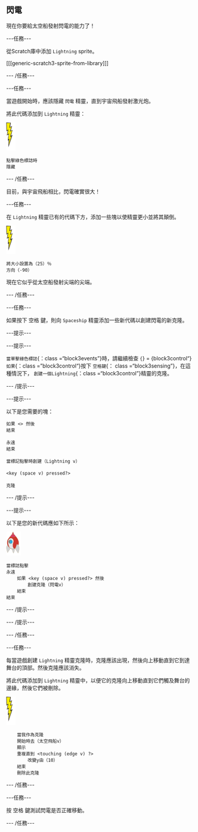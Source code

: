 ## 閃電

現在你要給太空船發射閃電的能力了！

\---任務\---

從Scratch庫中添加 `Lightning` sprite。

[[[generic-scratch3-sprite-from-library]]]

\--- /任務\---

\---任務\---

當遊戲開始時，應該隱藏 `閃電` 精靈，直到宇宙飛船發射激光炮。

將此代碼添加到 `Lightning` 精靈：

![閃電精靈](images/lightning-sprite.png)

```blocks3
點擊綠色標誌時
隱藏
```

\--- /任務\---

目前，與宇宙飛船相比，閃電確實很大！

\---任務\---

在 `Lightning` 精靈已有的代碼下方，添加一些塊以使精靈更小並將其顛倒。

![閃電精靈](images/lightning-sprite.png)

```blocks3
將大小設置為（25）％
方向（-90）
```

現在它似乎從太空船發射尖端的尖端。

\--- /任務\---

\---任務\---

如果按下 <kbd>空格</kbd> 鍵，則向 `Spaceship` 精靈添加一些新代碼以創建閃電的新克隆。

\---提示\---

\---提示\---

`當單擊綠色標誌`{：class =“block3events”}時，請繼續檢查 `{`} = {block3control“} `如果`{：class =”block3control“}按下 `空格鍵`{： class =“block3sensing”}，在這種情況下， `創建一個Lightning`{：class =“block3control”}精靈的克隆。

\--- /提示\---

\---提示\---

以下是您需要的塊：

```blocks3
如果 <> 然後
結束

永遠
結束

當標記點擊時創建（Lightning v）

<key (space v) pressed?>

克隆
```

\--- /提示\---

\---提示\---

以下是您的新代碼應如下所示：

![火箭精靈](images/rocket-sprite.png)

```blocks3
當標誌點擊
永遠
    如果 <key (space v) pressed?> 然後
        創建克隆（閃電v）
    結束
結束
```

\--- /提示\---

\--- /提示\---

\--- /任務\---

\---任務\---

每當遊戲創建 `Lightning` 精靈克隆時，克隆應該出現，然後向上移動直到它到達舞台的頂部。然後克隆應該消失。

將此代碼添加到 `Lightning` 精靈中，以便它的克隆向上移動直到它們觸及舞台的邊緣，然後它們被刪除。

![閃電精靈](images/lightning-sprite.png)

```blocks3
    當我作為克隆
    開始時去（太空飛船v）
    顯示
    重複直到 <touching (edge v) ?>
        改變y由（10）
    結束
    刪除此克隆
```

\--- /任務\---

\---任務\---

按 <kbd>空格</kbd> 鍵測試閃電是否正確移動。

\--- /任務\---